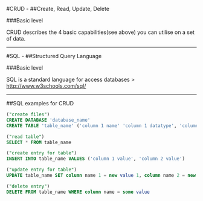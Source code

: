 #CRUD - ##Create, Read, Update, Delete

###Basic level

CRUD describes the 4 basic capabilities(see above) you can utilise on a set of data.

***

#SQL - ##Structured Query Language

###Basic level

SQL is a standard language for access databases > http://www.w3schools.com/sql/

***

##SQL examples for CRUD

```SQL
("create files")
CREATE DATABASE 'database_name'
CREATE TABLE 'table_name' ('column 1 name' 'column 1 datatype', 'column 2 name' 'column 2 datatype')

("read table")
SELECT * FROM table_name

("create entry for table")
INSERT INTO table_name VALUES ('column 1 value', 'column 2 value')

("update entry for table")
UPDATE table_name SET column name 1 = new value 1, column name 2 = new value 2

("delete entry")
DELETE FROM table_name WHERE column name = some value

```
